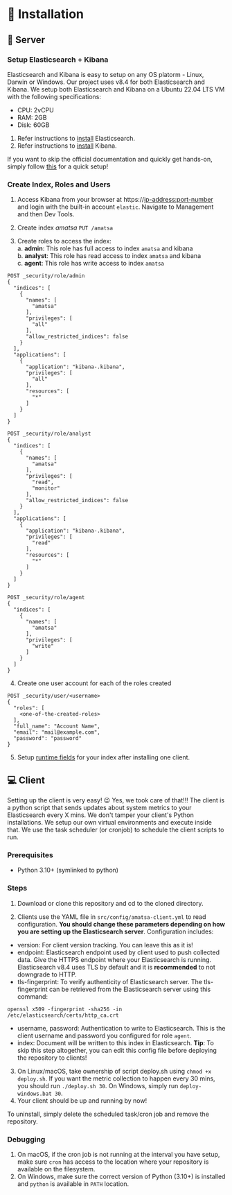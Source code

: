 # 🧰 Installation

## 🚀 Server
### Setup Elasticsearch + Kibana
Elasticsearch and Kibana is easy to setup on any OS platorm - Linux, Darwin or Windows. Our project uses v8.4 for both Elasticsearch and Kibana.
We setup both Elasticsearch and Kibana on a Ubuntu 22.04 LTS VM with the following specifications:
* CPU: 2vCPU
* RAM: 2GB
* Disk: 60GB

1. Refer instructions to [install](https://www.elastic.co/guide/en/elasticsearch/reference/8.4/install-elasticsearch.html) Elasticsearch.
2. Refer instructions to [install](https://www.elastic.co/guide/en/kibana/current/install.html) Kibana.

If you want to skip the official documentation and quickly get hands-on, simply follow [this](https://std.rocks/gnulinux_siem_01_install_v8.html) for a quick setup!

### Create Index, Roles and Users
1. Access Kibana from your browser at https://<ip-address:port-number> and login with the built-in account `elastic`. Navigate to Management and then Dev Tools.

2. Create index *amatsa*
`PUT /amatsa`

3. Create roles to access the index:<br/>
a. **admin**: This role has full access to index `amatsa` and kibana<br/>
b. **analyst**: This role has read access to index `amatsa` and kibana<br/>
c. **agent**: This role has write access to index `amatsa`<br/>
```Text
POST _security/role/admin
{
  "indices": [
    {
      "names": [
        "amatsa"
      ],
      "privileges": [
        "all"
      ],
      "allow_restricted_indices": false
    }
  ],
  "applications": [
    {
      "application": "kibana-.kibana",
      "privileges": [
        "all"
      ],
      "resources": [
        "*"
      ]
    }
  ]
}
```
```Text
POST _security/role/analyst
{
  "indices": [
    {
      "names": [
        "amatsa"
      ],
      "privileges": [
        "read",
        "monitor"
      ],
      "allow_restricted_indices": false
    }
  ],
  "applications": [
    {
      "application": "kibana-.kibana",
      "privileges": [
        "read"
      ],
      "resources": [
        "*"
      ]
    }
  ]
}
```
```Text
POST _security/role/agent
{
  "indices": [
    {
      "names": [
        "amatsa"
      ],
      "privileges": [
        "write"
      ]
    }
  ]
}
```
4. Create one user account for each of the roles created
```Text
POST _security/user/<username>
{
  "roles": [
    <one-of-the-created-roles>
  ],
  "full_name": "Account Name",
  "email": "mail@example.com",
  "password": "password"
}
```
5. Setup [runtime fields](data/index/runtime_fields.md) for your index after installing one client.

## 💻 Client
Setting up the client is very easy! 😉 Yes, we took care of that!!! The client is a python script that sends updates about system metrics to your Elasticsearch every X mins. We don't tamper your client's Python installations. We setup our own virtual environments and execute inside that. We use the task scheduler (or cronjob) to schedule the client scripts to run.
### Prerequisites
*   Python 3.10+ (symlinked to python)
### Steps
1.  Download or clone this repository and cd to the cloned directory.

2.  Clients use the YAML file in `src/config/amatsa-client.yml` to read configuration. **You should change these parameters depending on how you are setting up the Elasticsearch server**. Configuration includes:
*   version: For client version tracking. You can leave this as it is!
*   endpoint: Elasticsearch endpoint used by client used to push collected data. Give the HTTPS endpoint where your Elasticsearch is running. Elasticsearch v8.4 uses TLS by default and it is **recommended** to not downgrade to HTTP.
*   tls-fingerprint: To verify authenticity of Elasticsearch server. The tls-fingerprint can be retrieved from the Elasticsearch server using this command:
```Text
openssl x509 -fingerprint -sha256 -in /etc/elasticsearch/certs/http_ca.crt
```
*   username, password: Authentication to write to Elasticsearch. This is the client username and password you configured for role `agent`.
*   index: Document will be written to this index in Elasticsearch. **Tip**: To skip this step altogether, you can edit this config file before deploying the repository to clients!
3.  On Linux/macOS, take ownership of script deploy.sh using `chmod +x deploy.sh`. If you want the metric collection to happen every 30 mins, you should run `./deploy.sh 30`. On Windows, simply run `deploy-windows.bat 30`.
4.  Your client should be up and running by now!

To uninstall, simply delete the scheduled task/cron job and remove the repository.

### Debugging
1.  On macOS, if the cron job is not running at the interval you have setup, make sure `cron` has access to the location where your repository is available on the filesystem.
2.  On Windows, make sure the correct version of Python (3.10+) is installed and `python` is available in `PATH` location.

